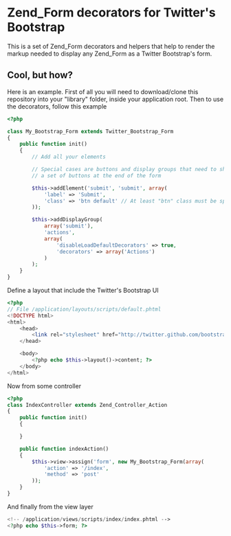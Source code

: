 # Zend_Form decorators for Twitter's Bootstrap #

This is a set of Zend_Form decorators and helpers that help to render the markup needed to display
any Zend_Form as a Twitter Bootstrap's form.

## Cool, but how? ##

Here is an example. First of all you will need to download/clone this repository into your
"library" folder, inside your application root. Then to use the decorators, follow this example

```php
<?php

class My_Bootstrap_Form extends Twitter_Bootstrap_Form
{
    public function init()
    {
        // Add all your elements

        // Special cases are buttons and display groups that need to show
        // a set of buttons at the end of the form

        $this->addElement('submit', 'submit', array(
            'label' => 'Submit',
            'class' => 'btn default' // At least "btn" class must be specified
        ));

        $this->addDisplayGroup(
            array('submit'),
            'actions',
            array(
                'disableLoadDefaultDecorators' => true,
                'decorators' => array('Actions')
            )
        );
    }
}
```

Define a layout that include the Twitter's Bootstrap UI

```php
<?php
// File /application/layouts/scripts/default.phtml
<!DOCTYPE html>
<html>
    <head>
        <link rel="stylesheet" href="http://twitter.github.com/bootstrap/1.4.0/bootstrap.min.css">
    </head>

    <body>
        <?php echo $this->layout()->content; ?>
    </body>
</html>
```

Now from some controller

```php
<?php
class IndexController extends Zend_Controller_Action
{
    public function init()
    {

    }

    public function indexAction()
    {
        $this->view->assign('form', new My_Bootstrap_Form(array(
            'action' => '/index',
            'method' => 'post'
        ));
    }
}
```

And finally from the view layer

```php
<!-- /application/views/scripts/index/index.phtml -->
<?php echo $this->form; ?>
```